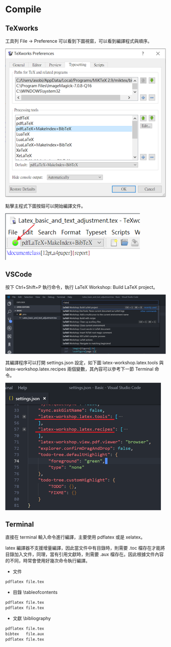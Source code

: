 # Compile

## TeXworks

工具列 File -> Preference 可以看到下圖視窗，可以看到編譯程式與順序。

![](./pics/Compile-texworks-setup.png)

點擊主程式下圖按鈕可以開始編譯文件。

![](./pics/Compile-texworks-start.png)

## VSCode

按下 Ctrl+Shift+P 執行命令，執行 LaTeX Workshop: Build LaTeX project。

![](./pics/Compile-vscode1.png)

其編譯程序可以打開 settings.json 設定，如下圖 latex-workshop.latex.tools 與 latex-workshop.latex.recipes 兩個變數，其內容可以參考下一節 Terminal 命令。

![](./pics/Compile-vscode2.png)

## Terminal

直接在 terminal 輸入命令進行編譯，主要使用 pdflatex 或是 xelatex。

latex 編譯器不支援增量編譯，因此當文件中有目錄時，則需要 .toc 檔存在才能將目錄加入文件，同理，當有引用文獻時，則需要 .aux 檔存在。因此根據文件內容的不同，時常會使用好幾次命令執行編譯。

- 文件
```bash
pdflatex file.tex
```

- 目錄 \tableofcontents
```bash
pdflatex file.tex
pdflatex file.tex
```

- 文獻 \bibliography
```bash
pdflatex file.tex
bibtex   file.aux
pdflatex file.tex
```

